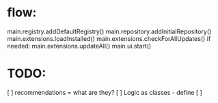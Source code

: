 # flow: 

main.registry.addDefaultRegistry()
main.repository.addInitialRepository()
main.extensions.loadInstalled()
    main.extensions.checkForAllUpdates()
    if needed:
        main.extensions.updateAll()
main.ui.start()

# TODO:
[ ] recommendations = what are they?
[ ] Logic as classes - define
[ ] 